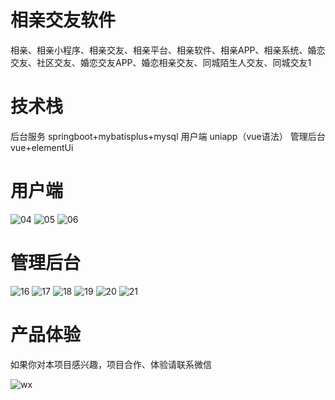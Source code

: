 # 相亲交友软件

相亲、相亲小程序、相亲交友、相亲平台、相亲软件、相亲APP、相亲系统、婚恋交友、社区交友、婚恋交友APP、婚恋相亲交友、同城陌生人交友、同城交友1

# 技术栈 

后台服务 springboot+mybatisplus+mysql
用户端 uniapp（vue语法）
管理后台 vue+elementUi

# 用户端

![04](https://github.com/user-attachments/assets/4995bcf3-6a1a-41e9-9072-a0b47d86647d)
![05](https://github.com/user-attachments/assets/9d7f6b20-314a-4c2a-87d6-c0fac8f3b2d6)
![06](https://github.com/user-attachments/assets/b848b5c4-e5f6-46ed-957d-0451c037e4d3)





# 管理后台

![16](https://github.com/user-attachments/assets/85956441-569c-4852-9706-3f03c5138ed4)
![17](https://github.com/user-attachments/assets/3ed0bf40-6ea3-4747-844e-cce8f9330fe8)
![18](https://github.com/user-attachments/assets/5a6d6fff-93bd-4052-b868-7e3023f05103)
![19](https://github.com/user-attachments/assets/f2f3b596-f5e3-4001-bc9c-f68ba1e405f8)
![20](https://github.com/user-attachments/assets/73ace0d1-4bd7-470e-a2bd-fa5778f07297)
![21](https://github.com/user-attachments/assets/24993603-2d2b-4f63-bb7d-0c67015f46c4)

# 产品体验

如果你对本项目感兴趣，项目合作、体验请联系微信


![wx](https://github.com/user-attachments/assets/aefa701a-67f9-4657-a746-6c286e91e680)










